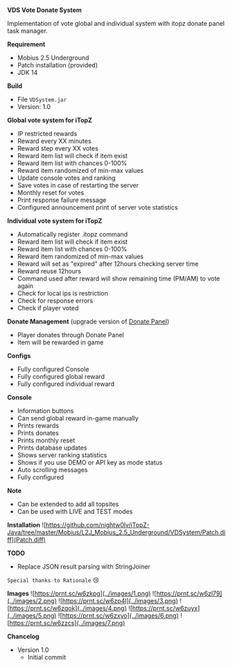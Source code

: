 **VDS Vote Donate System**

Implementation of vote global and individual system with itopz donate panel task manager.

**Requirement**
- Mobius 2.5 Underground
- Patch installation (provided)
- JDK 14

**Build**
- File ```VDSystem.jar```
- Version: 1.0

**Global vote system for iTopZ**

- IP restricted rewards
- Reward every XX minutes
- Reward step every XX votes
- Reward item list will check if item exist
- Reward item list with chances 0-100%
- Reward item randomized of min-max values
- Update console votes and ranking
- Save votes in case of restarting the server
- Monthly reset for votes
- Print response failure message
- Configured announcement print of server vote statistics

**Individual vote system for iTopZ**

- Automatically register .itopz command
- Reward item list will check if item exist
- Reward item list with chances 0-100%
- Reward item randomized of min-max values
- Reward will set as "expired" after 12hours checking server time
- Reward reuse 12hours
- Command used after reward will show remaining time (PM/AM) to vote again
- Check for local ips is restriction
- Check for response errors
- Check if player voted

**Donate Management** (upgrade version of [Donate Panel](https://github.com/nightw0lv/DonatePanel))

- Player donates through Donate Panel
- Item will be rewarded in game

**Configs**

- Fully configured Console
- Fully configured global reward
- Fully configured individual reward

**Console**

- Information buttons
- Can send global reward in-game manually
- Prints rewards
- Prints donates
- Prints monthly reset
- Prints database updates
- Shows server ranking statistics
- Shows if you use DEMO or API key as mode status
- Auto scrolling messages
- Fully configured


**Note**

- Can be extended to add all topsites
- Can be used with LIVE and TEST modes

**Installation**
![https://github.com/nightw0lv/iTopZ-Java/tree/master/Mobius/L2J_Mobius_2.5_Underground/VDSystem/Patch.diff](Patch.diff)


**TODO**

- Replace JSON result parsing with StringJoiner

```Special thanks to Rationale``` :cry:

**Images**
![https://prnt.sc/w6zkpg](../images/1.png)
![https://prnt.sc/w6zl79](../images/2.png)
![https://prnt.sc/w6zp4l](../images/3.png)
![https://prnt.sc/w6zqok](../images/4.png)
![https://prnt.sc/w6zuyx](../images/5.png)
![https://prnt.sc/w6zxyo](../images/6.png)
![https://prnt.sc/w6zzcs](../images/7.png)

**Chancelog**

- Version 1.0
  - Initial commit






 